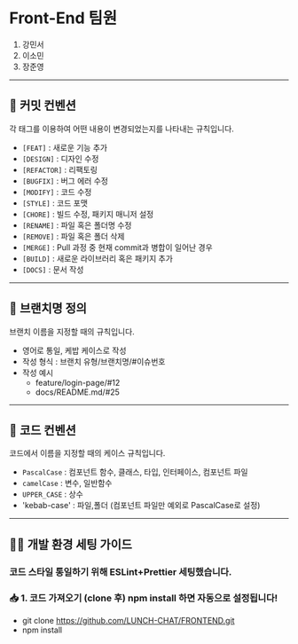 # Front-End 팀원

1. 강민서  
2. 이소민  
3. 장준영  

---

## 📌 커밋 컨벤션

각 태그를 이용하여 어떤 내용이 변경되었는지를 나타내는 규칙입니다.

- `[FEAT]` : 새로운 기능 추가  
- `[DESIGN]` : 디자인 수정  
- `[REFACTOR]` : 리팩토링 
- `[BUGFIX]` : 버그 에러 수정
- `[MODIFY]` : 코드 수정 
- `[STYLE]` : 코드 포맷 
- `[CHORE]` : 빌드 수정, 패키지 매니저 설정  
- `[RENAME]` : 파일 혹은 폴더명 수정
- `[REMOVE]` : 파일 혹은 폴더 삭제
- `[MERGE]` : Pull 과정 중 현재 commit과 병합이 일어난 경우
- `[BUILD]` : 새로운 라이브러리 혹은 패키지 추가
- `[DOCS]` : 문서 작성 

---

## 🧾 브랜치명 정의

브랜치 이름을 지정할 때의 규칙입니다.

- 영어로 통일, 케밥 케이스로 작성
- 작성 형식 : 브랜치 유형/브랜치명/#이슈번호
- 작성 예시
  - feature/login-page/#12
  - docs/README.md/#25

---

## 📐 코드 컨벤션

코드에서 이름을 지정할 때의 케이스 규칙입니다.

- `PascalCase` : 컴포넌트 함수, 클래스, 타입, 인터페이스, 컴포넌트 파일  
- `camelCase` : 변수, 일반함수 
- `UPPER_CASE` : 상수
- 'kebab-case' : 파일,폴더 (컴포넌트 파일만 예외로  PascalCase로 설정)

---

## 🧑‍💻 개발 환경 세팅 가이드
### 코드 스타일 통일하기 위해 ESLint+Prettier 세팅했습니다.
### 📥 1. 코드 가져오기 (clone 후) npm install 하면 자동으로 설정됩니다!

- git clone https://github.com/LUNCH-CHAT/FRONTEND.git 
- npm install 
